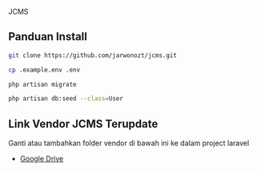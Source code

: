 JCMS




## Panduan Install



```bash
git clone https://github.com/jarwonozt/jcms.git

cp .example.env .env

php artisan migrate

php artisan db:seed --class=User
```

## Link Vendor JCMS Terupdate
Ganti atau tambahkan folder vendor di bawah ini ke dalam project laravel

 - [Google Drive](https://drive.google.com/drive/folders/1Yui0QpifVbfqfb4f-Ft7l1wN9_J7jSIQ?usp=sharing)

